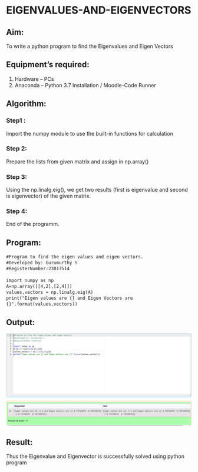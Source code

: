 # EIGENVALUES-AND-EIGENVECTORS

## Aim:
To write a python program to find the Eigenvalues and Eigen Vectors

## Equipment’s required:
1. 	Hardware – PCs
2. 	Anaconda – Python 3.7 Installation / Moodle-Code Runner

## Algorithm:

### Step1 : 
Import the numpy module to use the built-in functions for calculation

### Step 2: 
Prepare the lists from given matrix and assign in np.array()

### Step 3:
Using the np.linalg.eig(),  we get two results (first is eigenvalue and second is eigenvector) of the given matrix.

### Step 4: 
End of the programm.

## Program:
```
#Program to find the eigen values and eigen vectors.
#Developed by: Gurumurthy S
#RegisterNumber:23013514

import numpy as np
A=np.array([[4,2],[2,4]])
values,vectors = np.linalg.eig(A)
print("Eigen values are {} and Eigen Vectors are {}".format(values,vectors))
```

## Output:
![Output](/eigenvector.png)
## Result:
Thus the Eigenvalue and Eigenvector is successfully solved using python program
